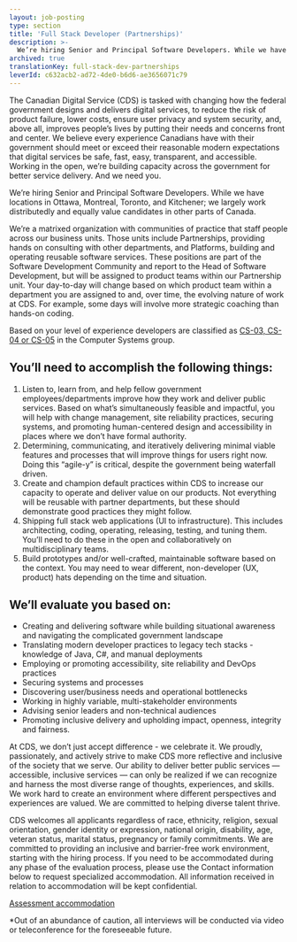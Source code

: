 ```yaml
---
layout: job-posting
type: section
title: 'Full Stack Developer (Partnerships)'
description: >-
  We’re hiring Senior and Principal Software Developers. While we have locations in Ottawa, Montreal, Toronto, and Kitchener; we largely work distributedly and equally value candidates in other parts of Canada.
archived: true
translationKey: full-stack-dev-partnerships
leverId: c632acb2-ad72-4de0-b6d6-ae3656071c79
---
```


The Canadian Digital Service (CDS) is tasked with changing how the federal government designs and delivers digital services, to reduce the risk of product failure, lower costs, ensure user privacy and system security, and, above all, improves people’s lives by putting their needs and concerns front and center. We believe every experience Canadians have with their government should meet or exceed their reasonable modern expectations that digital services be safe, fast, easy, transparent, and accessible. Working in the open, we’re building capacity across the government for better service delivery. And we need you.

We’re hiring Senior and Principal Software Developers. While we have locations in Ottawa, Montreal, Toronto, and Kitchener; we largely work distributedly and equally value candidates in other parts of Canada.

We’re a matrixed organization with communities of practice that staff people across our business units. Those units include Partnerships, providing hands on consulting with other departments, and Platforms, building and operating reusable software services. These positions are part of the Software Development Community and report to the Head of Software Development, but will be assigned to product teams within our Partnership unit. Your day-to-day will change based on which product team within a department you are assigned to and, over time, the evolving nature of work at CDS. For example, some days will involve more strategic coaching than hands-on coding.

Based on your level of experience developers are classified as [CS-03, CS-04 or CS-05](https://www.tbs-sct.gc.ca/agreements-conventions/view-visualiser-eng.aspx?id=1#toc12259212260/) in the Computer Systems group.

## You’ll need to accomplish the following things:

1. Listen to, learn from, and help fellow government employees/departments improve how they work and deliver public services. Based on what’s simultaneously feasible and impactful, you will help with change management, site reliability practices, securing systems, and promoting human-centered design and accessibility in places where we don’t have formal authority.
2. Determining, communicating, and iteratively delivering minimal viable features and processes that will improve things for users right now. Doing this “agile-y” is critical, despite the government being waterfall driven.
3. Create and champion default practices within CDS to increase our capacity to operate and deliver value on our products. Not everything will be reusable with partner departments, but these should demonstrate good practices they might follow.
4. Shipping full stack web applications (UI to infrastructure). This includes architecting, coding, operating, releasing, testing, and tuning them. You’ll need to do these in the open and collaboratively on multidisciplinary teams. 
5. Build prototypes and/or well-crafted, maintainable software based on the context. You may need to wear different, non-developer (UX, product) hats depending on the time and situation.

## We’ll evaluate you based on:

- Creating and delivering software while building situational awareness and navigating the complicated government landscape
- Translating modern developer practices to legacy tech stacks - knowledge of Java, C#, and manual deployments 
- Employing or promoting accessibility, site reliability and DevOps practices
- Securing systems and processes
- Discovering user/business needs and operational bottlenecks
- Working in highly variable, multi-stakeholder environments
- Advising senior leaders and non-technical audiences
- Promoting inclusive delivery and upholding impact, openness, integrity and fairness.

At CDS, we don’t just accept difference - we celebrate it. We proudly, passionately, and actively strive to make CDS more reflective and inclusive of the society that we serve. Our ability to deliver better public services — accessible, inclusive services — can only be realized if we can recognize and harness the most diverse range of thoughts, experiences, and skills. We work hard to create an environment where different perspectives and experiences are valued. We are committed to helping diverse talent thrive.

CDS welcomes all applicants regardless of race, ethnicity, religion, sexual orientation, gender identity or expression, national origin, disability, age, veteran status, marital status, pregnancy or family commitments. We are committed to providing an inclusive and barrier-free work environment, starting with the hiring process. If you need to be accommodated during any phase of the evaluation process, please use the Contact information below to request specialized accommodation. All information received in relation to accommodation will be kept confidential.

[Assessment accommodation](https://www.canada.ca/en/public-service-commission/services/assessment-accommodation-page.html)

*Out of an abundance of caution, all interviews will be conducted via video or teleconference for the foreseeable future.

